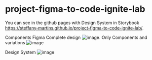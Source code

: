 # project-figma-to-code-ignite-lab

You can see in the github pages with Design System in Storybook https://steffany-martins.github.io/project-figma-to-code-ignite-lab/.

Components Figma
  Complete design
    ![image](https://user-images.githubusercontent.com/59336147/196331002-652bb873-d1be-42fe-8903-93091eccf09a.png).
  Only Components and variations
    ![image](https://user-images.githubusercontent.com/59336147/196331326-f6b18167-310a-48b2-8f51-4d98e377115a.png)

Design System
  ![image](https://user-images.githubusercontent.com/59336147/196331094-ce59738d-c425-4113-82a8-6c185963eeb8.png)



